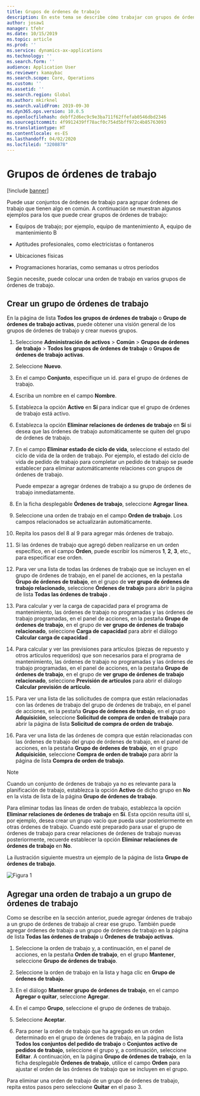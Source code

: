 ```yaml
---
title: Grupos de órdenes de trabajo
description: En este tema se describe cómo trabajar con grupos de órdenes de trabajo en administración de activos.
author: josaw1
manager: tfehr
ms.date: 10/15/2019
ms.topic: article
ms.prod: ''
ms.service: dynamics-ax-applications
ms.technology: ''
ms.search.form: ''
audience: Application User
ms.reviewer: kamaybac
ms.search.scope: Core, Operations
ms.custom: ''
ms.assetid: ''
ms.search.region: Global
ms.author: mkirknel
ms.search.validFrom: 2019-09-30
ms.dyn365.ops.version: 10.0.5
ms.openlocfilehash: debff2d6ec9c9e3ba711f62ffefab0546dbd2346
ms.sourcegitcommit: 4f9912439ff78acf0c754d5bff972c4b85763093
ms.translationtype: HT
ms.contentlocale: es-ES
ms.lasthandoff: 04/02/2020
ms.locfileid: "3208878"
---
```

# <a name="work-order-pools"></a>Grupos de órdenes de trabajo

[!include [banner](../../includes/banner.md)]


Puede usar conjuntos de órdenes de trabajo para agrupar órdenes de trabajo que tienen algo en común. A continuación se muestran algunos ejemplos para los que puede crear grupos de órdenes de trabajo:

- Equipos de trabajo; por ejemplo, equipo de mantenimiento A, equipo de mantenimiento B  

- Aptitudes profesionales, como electricistas o fontaneros  

- Ubicaciones físicas  

- Programaciones horarias, como semanas u otros períodos  

Según necesite, puede colocar una orden de trabajo en varios grupos de órdenes de trabajo.


## <a name="create-a-work-order-pool"></a>Crear un grupo de órdenes de trabajo

En la página de lista **Todos los grupos de órdenes de trabajo** o **Grupo de órdenes de trabajo activas**, puede obtener una visión general de los grupos de órdenes de trabajo y crear nuevos grupos.

1. Seleccione **Administración de activos** > **Común** > **Grupos de órdenes de trabajo** > **Todos los grupos de órdenes de trabajo** o **Grupos de órdenes de trabajo activas**.

2. Seleccione **Nuevo**.

3. En el campo **Conjunto**, especifique un id. para el grupo de órdenes de trabajo.

4. Escriba un nombre en el campo **Nombre**.

5. Establezca la opción **Activo** en **Sí** para indicar que el grupo de órdenes de trabajo está activo.

6. Establezca la opción **Eliminar relaciones de órdenes de trabajo** en **Sí** si desea que las órdenes de trabajo automáticamente se quiten del grupo de órdenes de trabajo.

7. En el campo **Eliminar estado de ciclo de vida**, seleccione el estado del ciclo de vida de la orden de trabajo. Por ejemplo, el estado del ciclo de vida de pedido de trabajo para completar un pedido de trabajo se puede establecer para eliminar automáticamente relaciones con grupos de órdenes de trabajo.

    Puede empezar a agregar órdenes de trabajo a su grupo de órdenes de trabajo inmediatamente.

8. En la ficha desplegable **Órdenes de trabajo**, seleccione **Agregar línea**.

9. Seleccione una orden de trabajo en el campo **Orden de trabajo**. Los campos relacionados se actualizarán automáticamente.

10. Repita los pasos del 8 al 9 para agregar más órdenes de trabajo.

11. Si las órdenes de trabajo que agregó deben realizarse en un orden específico, en el campo **Orden**, puede escribir los números **1**, **2**, **3**, etc., para especificar ese orden.

12. Para ver una lista de todas las órdenes de trabajo que se incluyen en el grupo de órdenes de trabajo, en el panel de acciones, en la pestaña **Grupo de órdenes de trabajo**, en el grupo de **ver grupo de órdenes de trabajo relacionado**, seleccione **Órdenes de trabajo** para abrir la página de lista **Todas las órdenes de trabajo** .

13. Para calcular y ver la carga de capacidad para el programa de mantenimiento, las órdenes de trabajo no programadas y las órdenes de trabajo programadas, en el panel de acciones, en la pestaña **Grupo de órdenes de trabajo**, en el grupo de **ver grupo de órdenes de trabajo relacionado**, seleccione **Carga de capacidad** para abrir el diálogo **Calcular carga de capacidad** .

14. Para calcular y ver las previsiones para artículos (piezas de repuesto y otros artículos requeridos) que son necesarios para el programa de mantenimiento, las órdenes de trabajo no programadas y las órdenes de trabajo programadas, en el panel de acciones, en la pestaña **Grupo de órdenes de trabajo**, en el grupo de **ver grupo de órdenes de trabajo relacionado**, seleccione **Previsión de artículos** para abrir el diálogo **Calcular previsión de artículo**.

15. Para ver una lista de las solicitudes de compra que están relacionadas con las órdenes de trabajo del grupo de órdenes de trabajo, en el panel de acciones, en la pestaña **Grupo de órdenes de trabajo**, en el grupo **Adquisición**, seleccione **Solicitud de compra de orden de trabajo** para abrir la página de lista **Solicitud de compra de orden de trabajo**.

16. Para ver una lista de las órdenes de compra que están relacionadas con las órdenes de trabajo del grupo de órdenes de trabajo, en el panel de acciones, en la pestaña **Grupo de órdenes de trabajo**, en el grupo **Adquisición**, seleccione **Compra de orden de trabajo** para abrir la página de lista **Compra de orden de trabajo**.

>[!NOTE]
>Cuando un conjunto de órdenes de trabajo ya no es relevante para la planificación de trabajo, establezca la opción **Activo** de dicho grupo en **No** en la vista de lista de la página **Grupo de órdenes de trabajo**.

Para eliminar todas las líneas de orden de trabajo, establezca la opción **Eliminar relaciones de órdenes de trabajo** en **Sí**. Esta opción resulta útil si, por ejemplo, desea crear un grupo vacío que pueda usar posteriormente en otras órdenes de trabajo. Cuando esté preparado para usar el grupo de órdenes de trabajo para crear relaciones de órdenes de trabajo nuevas posteriormente, recuerde establecer la opción **Eliminar relaciones de órdenes de trabajo** en **No**.

La ilustración siguiente muestra un ejemplo de la página de lista **Grupo de órdenes de trabajo**.

![Figura 1](media/22-work-orders.png)


## <a name="add-a-work-order-to-a-work-order-pool"></a>Agregar una orden de trabajo a un grupo de órdenes de trabajo

Como se describe en la sección anterior, puede agregar órdenes de trabajo a un grupo de órdenes de trabajo al crear ese grupo. También puede agregar órdenes de trabajo a un grupo de órdenes de trabajo en la página de lista **Todas las órdenes de trabajo** u **Órdenes de trabajo activas**.

1. Seleccione la orden de trabajo y, a continuación, en el panel de acciones, en la pestaña **Orden de trabajo**, en el grupo **Mantener**, seleccione **Grupo de órdenes de trabajo**.

2. Seleccione la orden de trabajo en la lista y haga clic en **Grupo de órdenes de trabajo**.

3. En el diálogo **Mantener grupo de órdenes de trabajo**, en el campo **Agregar o quitar**, seleccione **Agregar**.

4. En el campo **Grupo**, seleccione el grupo de órdenes de trabajo.

5. Seleccione **Aceptar**.

6. Para poner la orden de trabajo que ha agregado en un orden determinado en el grupo de órdenes de trabajo, en la página de lista **Todos los conjuntos del pedido de trabajo** o **Conjuntos activo de pedidos de trabajo**, seleccione el grupo y, a continuación, seleccione **Editar**. A continuación, en la página **Grupo de órdenes de trabajo**, en la ficha desplegable **Órdenes de trabajo**, utilice el campo **Orden** para ajustar el orden de las órdenes de trabajo que se incluyen en el grupo.

Para eliminar una orden de trabajo de un grupo de órdenes de trabajo, repita estos pasos pero seleccione **Quitar** en el paso 3.

